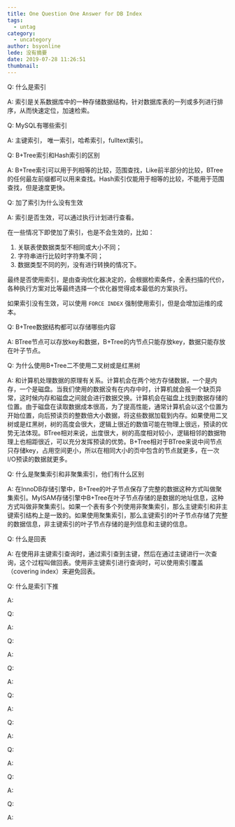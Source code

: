 ```yaml
---
title: One Question One Answer for DB Index
tags:
  - untag
category:
  - uncategory
author: bsyonline
lede: 没有摘要
date: 2019-07-28 11:26:51
thumbnail:
---
```




Q: 什么是索引

A: 索引是关系数据库中的一种存储数据结构，针对数据库表的一列或多列进行排序，从而快速定位，加速检索。



Q: MySQL有哪些索引

A: 主键索引， 唯一索引，哈希索引，fulltext索引。



Q: B+Tree索引和Hash索引的区别

A: B+Tree索引可以用于列相等的比较，范围查找，Like前半部分的比较，BTree的任何最左前缀都可以用来查找。Hash索引仅能用于相等的比较，不能用于范围查找，但是速度更快。



Q: 加了索引为什么没有生效

A: 索引是否生效，可以通过执行计划进行查看。

在一些情况下即使加了索引，也是不会生效的，比如：

1. 关联表使数据类型不相同或大小不同；
2. 字符串进行比较时字符集不同；
3. 数据类型不同的列，没有进行转换的情况下。

最终是否使用索引，是由查询优化器决定的，会根据检索条件，全表扫描的代价，各种执行方案对比等最终选择一个优化器觉得成本最低的方案执行。

如果索引没有生效，可以使用 ``FORCE INDEX`` 强制使用索引，但是会增加运维的成本。



Q: B+Tree数据结构都可以存储哪些内容

A: BTree节点可以存放key和数据，B+Tree的内节点只能存放key，数据只能存放在叶子节点。



Q: 为什么使用B+Tree二不使用二叉树或是红黑树

A: 和计算机处理数据的原理有关系。计算机会在两个地方存储数据，一个是内存，一个是磁盘。当我们使用的数据没有在内存中时，计算机就会报一个缺页异常，这时候内存和磁盘之间就会进行数据交换。计算机会在磁盘上找到数据存储的位置。由于磁盘在读取数据成本很高，为了提高性能，通常计算机会以这个位置为开始位置，向后预读页的整数倍大小数据，将这些数据加载到内存。如果使用二叉树或是红黑树，树的高度会很大，逻辑上很近的数值可能在物理上很远，预读的优势无法体现。BTree相对来说，出度很大，树的高度相对较小，逻辑相邻的数据物理上也相距很近，可以充分发挥预读的优势。B+Tree相对于BTree来说中间节点只存储key，占用空间更小，所以在相同大小的页中包含的节点就更多，在一次I/O预读的数据就更多。



Q: 什么是聚集索引和非聚集索引，他们有什么区别

A: 在InnoDB存储引擎中，B+Tree的叶子节点保存了完整的数据这种方式叫做聚集索引。MyISAM存储引擎中B+Tree在叶子节点存储的是数据的地址信息，这种方式叫做非聚集索引。如果一个表有多个列使用非聚集索引，那么主键索引和非主键索引结构上是一致的。如果使用聚集索引，那么主键索引的叶子节点存储了完整的数据信息，非主键索引的叶子节点存储的是列信息和主键的信息。



Q: 什么是回表

A: 在使用非主键索引查询时，通过索引查到主键，然后在通过主键进行一次查询，这个过程叫做回表。使用非主键索引进行查询时，可以使用索引覆盖（covering index）来避免回表。



Q: 什么是索引下推

A:



Q:

A:



Q:

A:



Q:

A:



Q:

A:



Q:

A:



Q:

A:



Q:

A:



Q:

A: